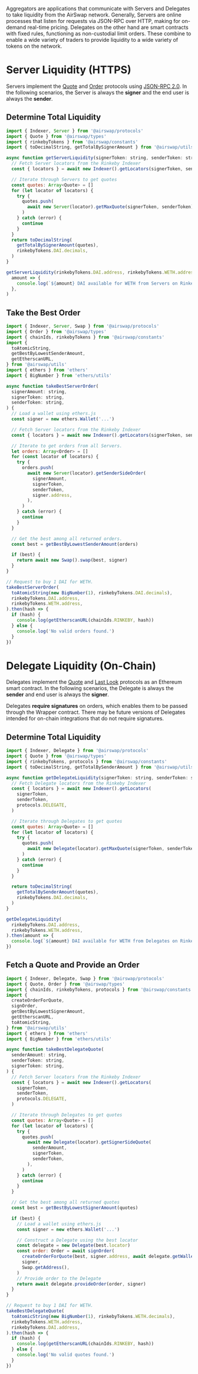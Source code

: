 Aggregators are applications that communicate with Servers and Delegates to take liquidity from the AirSwap network. Generally, Servers are online processes that listen for requests via JSON-RPC over HTTP, making for on-demand real-time pricing. Delegates on the other hand are smart contracts with fixed rules, functioning as non-custodial limit orders. These combine to enable a wide variety of traders to provide liquidity to a wide variety of tokens on the network.

# Server Liquidity (HTTPS)

Servers implement the [Quote](../protocols/quote.md) and [Order](../protocols/order.md) protocols using [JSON-RPC 2.0](http://www.jsonrpc.org/specification). In the following scenarios, the Server is always the **signer** and the end user is always the **sender**.

## Determine Total Liquidity

```javascript
import { Indexer, Server } from '@airswap/protocols'
import { Quote } from '@airswap/types'
import { rinkebyTokens } from '@airswap/constants'
import { toDecimalString, getTotalBySignerAmount } from '@airswap/utils'

async function getServerLiquidity(signerToken: string, senderToken: string) {
  // Fetch Server locators from the Rinkeby Indexer
  const { locators } = await new Indexer().getLocators(signerToken, senderToken)

  // Iterate through Servers to get quotes
  const quotes: Array<Quote> = []
  for (let locator of locators) {
    try {
      quotes.push(
        await new Server(locator).getMaxQuote(signerToken, senderToken),
      )
    } catch (error) {
      continue
    }
  }
  return toDecimalString(
    getTotalBySignerAmount(quotes),
    rinkebyTokens.DAI.decimals,
  )
}

getServerLiquidity(rinkebyTokens.DAI.address, rinkebyTokens.WETH.address).then(
  amount => {
    console.log(`${amount} DAI available for WETH from Servers on Rinkeby.`)
  },
)
```

## Take the Best Order

```javascript
import { Indexer, Server, Swap } from '@airswap/protocols'
import { Order } from '@airswap/types'
import { chainIds, rinkebyTokens } from '@airswap/constants'
import {
  toAtomicString,
  getBestByLowestSenderAmount,
  getEtherscanURL,
} from '@airswap/utils'
import { ethers } from 'ethers'
import { BigNumber } from 'ethers/utils'

async function takeBestServerOrder(
  signerAmount: string,
  signerToken: string,
  senderToken: string,
) {
  // Load a wallet using ethers.js
  const signer = new ethers.Wallet('...')

  // Fetch Server locators from the Rinkeby Indexer
  const { locators } = await new Indexer().getLocators(signerToken, senderToken)

  // Iterate to get orders from all Servers.
  let orders: Array<Order> = []
  for (const locator of locators) {
    try {
      orders.push(
        await new Server(locator).getSenderSideOrder(
          signerAmount,
          signerToken,
          senderToken,
          signer.address,
        ),
      )
    } catch (error) {
      continue
    }
  }

  // Get the best among all returned orders.
  const best = getBestByLowestSenderAmount(orders)

  if (best) {
    return await new Swap().swap(best, signer)
  }
}

// Request to buy 1 DAI for WETH.
takeBestServerOrder(
  toAtomicString(new BigNumber(1), rinkebyTokens.DAI.decimals),
  rinkebyTokens.DAI.address,
  rinkebyTokens.WETH.address,
).then(hash => {
  if (hash) {
    console.log(getEtherscanURL(chainIds.RINKEBY, hash))
  } else {
    console.log('No valid orders found.')
  }
})
```

# Delegate Liquidity (On-Chain)

Delegates implement the [Quote](../protocols/quote.md) and [Last Look](../protocols/last-look.md) protocols as an Ethereum smart contract. In the following scenarios, the Delegate is always the **sender** and end user is always the **signer**.

Delegates **require signatures** on orders, which enables them to be passed through the Wrapper contract. There may be future versions of Delegates intended for on-chain integrations that do not require signatures.

## Determine Total Liquidity

```javascript
import { Indexer, Delegate } from '@airswap/protocols'
import { Quote } from '@airswap/types'
import { rinkebyTokens, protocols } from '@airswap/constants'
import { toDecimalString, getTotalBySenderAmount } from '@airswap/utils'

async function getDelegateLiquidity(signerToken: string, senderToken: string) {
  // Fetch Delegate locators from the Rinkeby Indexer
  const { locators } = await new Indexer().getLocators(
    signerToken,
    senderToken,
    protocols.DELEGATE,
  )

  // Iterate through Delegates to get quotes
  const quotes: Array<Quote> = []
  for (let locator of locators) {
    try {
      quotes.push(
        await new Delegate(locator).getMaxQuote(signerToken, senderToken),
      )
    } catch (error) {
      continue
    }
  }

  return toDecimalString(
    getTotalBySenderAmount(quotes),
    rinkebyTokens.DAI.decimals,
  )
}

getDelegateLiquidity(
  rinkebyTokens.DAI.address,
  rinkebyTokens.WETH.address,
).then(amount => {
  console.log(`${amount} DAI available for WETH from Delegates on Rinkeby.`)
})
```

## Fetch a Quote and Provide an Order

```javascript
import { Indexer, Delegate, Swap } from '@airswap/protocols'
import { Quote, Order } from '@airswap/types'
import { chainIds, rinkebyTokens, protocols } from '@airswap/constants'
import {
  createOrderForQuote,
  signOrder,
  getBestByLowestSignerAmount,
  getEtherscanURL,
  toAtomicString,
} from '@airswap/utils'
import { ethers } from 'ethers'
import { BigNumber } from 'ethers/utils'

async function takeBestDelegateQuote(
  senderAmount: string,
  senderToken: string,
  signerToken: string,
) {
  // Fetch Server locators from the Rinkeby Indexer
  const { locators } = await new Indexer().getLocators(
    signerToken,
    senderToken,
    protocols.DELEGATE,
  )

  // Iterate through Delegates to get quotes
  const quotes: Array<Quote> = []
  for (let locator of locators) {
    try {
      quotes.push(
        await new Delegate(locator).getSignerSideQuote(
          senderAmount,
          signerToken,
          senderToken,
        ),
      )
    } catch (error) {
      continue
    }
  }

  // Get the best among all returned quotes
  const best = getBestByLowestSignerAmount(quotes)

  if (best) {
    // Load a wallet using ethers.js
    const signer = new ethers.Wallet('...')

    // Construct a Delegate using the best locator
    const delegate = new Delegate(best.locator)
    const order: Order = await signOrder(
      createOrderForQuote(best, signer.address, await delegate.getWallet()),
      signer,
      Swap.getAddress(),
    )
    // Provide order to the Delegate
    return await delegate.provideOrder(order, signer)
  }
}

// Request to buy 1 DAI for WETH.
takeBestDelegateQuote(
  toAtomicString(new BigNumber(1), rinkebyTokens.WETH.decimals),
  rinkebyTokens.WETH.address,
  rinkebyTokens.DAI.address,
).then(hash => {
  if (hash) {
    console.log(getEtherscanURL(chainIds.RINKEBY, hash))
  } else {
    console.log('No valid quotes found.')
  }
})
```
